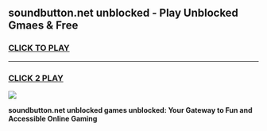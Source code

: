 
## soundbutton.net unblocked - Play Unblocked Gmaes & Free
<h3>
<a href="https://news.freeplayer.one?title=soundbutton.net_unblocked&ref=23F">CLICK TO PLAY</a></h3>
<hr>

<h3>
<a href="https://news.freeplayer.one?title=soundbutton.net_unblocked&ref=23F">CLICK 2 PLAY</a>
  
</h3>

<a href="https://news.freeplayer.one?title=soundbutton.net_unblocked&ref=23F/"><img src="https://clearcache.store/games.png"></a>


**soundbutton.net unblocked games unblocked: Your Gateway to Fun and Accessible Online Gaming**

